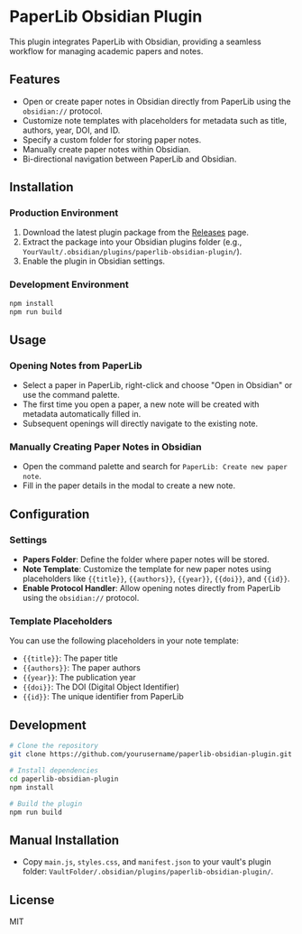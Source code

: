 # PaperLib Obsidian Plugin

This plugin integrates PaperLib with Obsidian, providing a seamless workflow for managing academic papers and notes.

## Features

- Open or create paper notes in Obsidian directly from PaperLib using the `obsidian://` protocol.
- Customize note templates with placeholders for metadata such as title, authors, year, DOI, and ID.
- Specify a custom folder for storing paper notes.
- Manually create paper notes within Obsidian.
- Bi-directional navigation between PaperLib and Obsidian.

## Installation

### Production Environment

1. Download the latest plugin package from the [Releases](https://github.com/yourusername/paperlib-obsidian-plugin/releases) page.
2. Extract the package into your Obsidian plugins folder (e.g., `YourVault/.obsidian/plugins/paperlib-obsidian-plugin/`).
3. Enable the plugin in Obsidian settings.

### Development Environment

```bash
npm install
npm run build
```

## Usage

### Opening Notes from PaperLib

- Select a paper in PaperLib, right-click and choose "Open in Obsidian" or use the command palette.
- The first time you open a paper, a new note will be created with metadata automatically filled in.
- Subsequent openings will directly navigate to the existing note.

### Manually Creating Paper Notes in Obsidian

- Open the command palette and search for `PaperLib: Create new paper note`.
- Fill in the paper details in the modal to create a new note.

## Configuration

### Settings

- **Papers Folder**: Define the folder where paper notes will be stored.
- **Note Template**: Customize the template for new paper notes using placeholders like `{{title}}`, `{{authors}}`, `{{year}}`, `{{doi}}`, and `{{id}}`.
- **Enable Protocol Handler**: Allow opening notes directly from PaperLib using the `obsidian://` protocol.

### Template Placeholders

You can use the following placeholders in your note template:

- `{{title}}`: The paper title
- `{{authors}}`: The paper authors
- `{{year}}`: The publication year
- `{{doi}}`: The DOI (Digital Object Identifier)
- `{{id}}`: The unique identifier from PaperLib

## Development

```bash
# Clone the repository
git clone https://github.com/yourusername/paperlib-obsidian-plugin.git

# Install dependencies
cd paperlib-obsidian-plugin
npm install

# Build the plugin
npm run build
```

## Manual Installation

- Copy `main.js`, `styles.css`, and `manifest.json` to your vault's plugin folder: `VaultFolder/.obsidian/plugins/paperlib-obsidian-plugin/`.

## License

MIT
